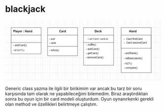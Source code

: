 # blackjack

![alt text](https://github.com/ufkunl/blackjack/blob/master/Screenshot_12.png?raw=true)


Generic class yazma ile ilgili bir birikimim var ancak bu tarz bir soru karşısında tam olarak ne yapabileceğimi bilemedim. Biraz araştırdıktan sonra bu oyun için bir card modeli oluşturdum. Oyun oynanırkenki gerekli olan method ve özellikleri belirtmeye çalıştım.

